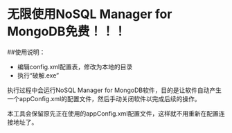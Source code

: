 # 无限使用NoSQL Manager for MongoDB免费！！！

##使用说明：
* 编辑config.xml配置表，修改为本地的目录
* 执行“破解.exe”

执行过程中会运行NoSQL Manager for MongoDB软件，目的是让软件自动产生一个appConfig.xml的配置文件，然后手动关闭软件以完成后续的操作。

本工具会保留原先正在使用的appConfig.xml配置文件，这样就不用重新在配置连接地址了。